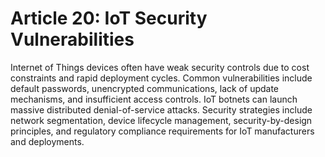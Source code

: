 # Article 20: IoT Security Vulnerabilities

Internet of Things devices often have weak security controls due to cost constraints and rapid deployment cycles. Common vulnerabilities include default passwords, unencrypted communications, lack of update mechanisms, and insufficient access controls. IoT botnets can launch massive distributed denial-of-service attacks. Security strategies include network segmentation, device lifecycle management, security-by-design principles, and regulatory compliance requirements for IoT manufacturers and deployments.
